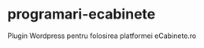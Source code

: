programari-ecabinete
====================

Plugin Wordpress pentru folosirea platformei eCabinete.ro
